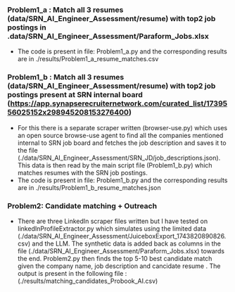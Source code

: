 ### Problem1_a : Match all 3 resumes (data/SRN_AI_Engineer_Assessment/resume) with top2 job postings in .data/SRN_AI_Engineer_Assessment/Paraform_Jobs.xlsx

   - The code is present in file: Problem1_a.py and the corresponding results are in ./results/Problem1_a_resume_matches.csv



### Problem1_b : Match all 3 resumes (data/SRN_AI_Engineer_Assessment/resume) with top2 job postings present at SRN internal board (https://app.synapserecruiternetwork.com/curated_list/1739556025152x298945208153276400)

   - For this there is a separate scraper written (browser-use.py) which uses an open source browse-use agent to find all the companies mentioned internal to SRN job board and fetches the job description and saves it to the file (./data/SRN_AI_Engineer_Assessment/SRN_JD/job_descriptions.json). This data is then read by the main script file (Problem1_b.py) which matches resumes with the SRN job postings.
   - The code is present in file: Problem1_b.py and the corresponding results are in ./results/Problem1_b_resume_matches.json

### Problem2: Candidate matching + Outreach

   - There are three LinkedIn scraper files written but I have tested on linkedInProfileExtractor.py which simulates using the limited data (./data/SRN_AI_Engineer_Assessment/JuiceboxExport_1743820890826.csv) and the LLM. The synthetic data is added back as columns in the file (./data/SRN_AI_Engineer_Assessment/Paraform_Jobs.xlsx) towards the end. Problem2.py then finds the top 5-10 best candidate match given the company name, job description and cancidate resume . The output is present in the following file : (./results/matching_candidates_Probook_AI.csv)